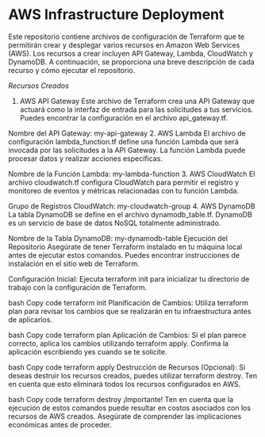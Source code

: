 # AWS Infrastructure Deployment
Este repositorio contiene archivos de configuración de Terraform que te permitirán crear y desplegar varios recursos en Amazon Web Services (AWS). Los recursos a crear incluyen API Gateway, Lambda, CloudWatch y DynamoDB. A continuación, se proporciona una breve descripción de cada recurso y cómo ejecutar el repositorio.

_Recursos Creados_

1. AWS API Gateway
Este archivo de Terraform crea una API Gateway que actuará como la interfaz de entrada para las solicitudes a tus servicios. Puedes encontrar la configuración en el archivo api_gateway.tf.

Nombre del API Gateway: my-api-gateway
2. AWS Lambda
El archivo de configuración lambda_function.tf define una función Lambda que será invocada por las solicitudes a la API Gateway. La función Lambda puede procesar datos y realizar acciones específicas.

Nombre de la Función Lambda: my-lambda-function
3. AWS CloudWatch
El archivo cloudwatch.tf configura CloudWatch para permitir el registro y monitoreo de eventos y métricas relacionadas con tu función Lambda.

Grupo de Registros CloudWatch: my-cloudwatch-group
4. AWS DynamoDB
La tabla DynamoDB se define en el archivo dynamodb_table.tf. DynamoDB es un servicio de base de datos NoSQL totalmente administrado.

Nombre de la Tabla DynamoDB: my-dynamodb-table
Ejecución del Repositorio
Asegúrate de tener Terraform instalado en tu máquina local antes de ejecutar estos comandos. Puedes encontrar instrucciones de instalación en el sitio web de Terraform.

Configuración Inicial:
Ejecuta terraform init para inicializar tu directorio de trabajo con la configuración de Terraform.

bash
Copy code
terraform init
Planificación de Cambios:
Utiliza terraform plan para revisar los cambios que se realizarán en tu infraestructura antes de aplicarlos.

bash
Copy code
terraform plan
Aplicación de Cambios:
Si el plan parece correcto, aplica los cambios utilizando terraform apply. Confirma la aplicación escribiendo yes cuando se te solicite.

bash
Copy code
terraform apply
Destrucción de Recursos (Opcional):
Si deseas destruir los recursos creados, puedes utilizar terraform destroy. Ten en cuenta que esto eliminará todos los recursos configurados en AWS.

bash
Copy code
terraform destroy
¡Importante! Ten en cuenta que la ejecución de estos comandos puede resultar en costos asociados con los recursos de AWS creados. Asegúrate de comprender las implicaciones económicas antes de proceder.
